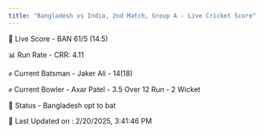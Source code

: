 ```yaml
---
title: "Bangladesh vs India, 2nd Match, Group A - Live Cricket Score"
---
```


🔴 Live Score - BAN 61/5 (14.5)  

📊 Run Rate - CRR: 4.11  

✊ Current Batsman - Jaker Ali - 14(18)  

✊ Current Bowler - Axar Patel - 3.5 Over 12 Run - 2 Wicket  

📑 Status - Bangladesh opt to bat

📝 Last Updated on : 2/20/2025, 3:41:46 PM  

